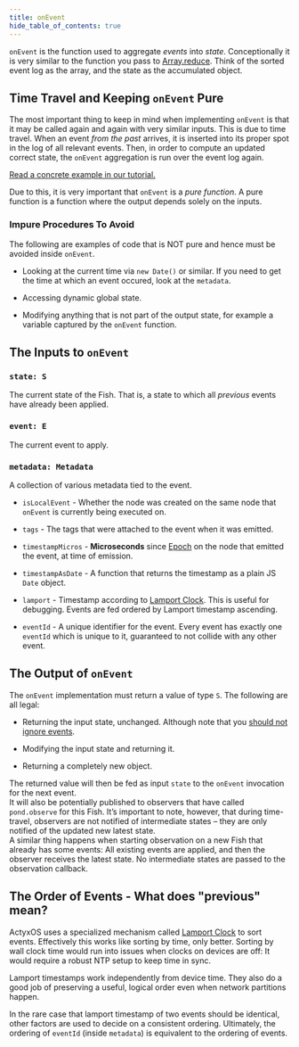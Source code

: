 ```yaml
---
title: onEvent
hide_table_of_contents: true
---
```


`onEvent` is the function used to aggregate _events_ into _state_. Conceptionally it is very similar
to the function you pass to
[Array.reduce](https://developer.mozilla.org/en-US/docs/Web/JavaScript/Reference/Global_Objects/Array/reduce). Think
of the sorted event log as the array, and the state as the accumulated object.

## Time Travel and Keeping `onEvent` Pure

The most important thing to keep in mind when implementing `onEvent` is that it may be called again
and again with very similar inputs. This is due to time travel. When an event _from the past_
arrives, it is inserted into its proper spot in the log of all relevant events. Then, in order to
compute an updated correct state, the `onEvent` aggregation is run over the event log again.

[Read a concrete example in our tutorial.](/docs/pond/guides/time-travel)

Due to this, it is very important that `onEvent` is a _pure function_. A pure function is a function
where the output depends solely on the inputs.

### Impure Procedures To Avoid

The following are examples of code that is NOT pure and hence must be avoided inside `onEvent`.

- Looking at the current time via `new Date()` or similar. If you need to get the time at which an
  event occured, look at the `metadata`.
  
- Accessing dynamic global state.

- Modifying anything that is not part of the output state, for example a variable captured by the
  `onEvent` function.

## The Inputs to `onEvent`

### `state: S`

The current state of the Fish. That is, a state to which all _previous_ events have already been
applied.
  
### `event: E`

The current event to apply.

### `metadata: Metadata`

A collection of various metadata tied to the event.

- `isLocalEvent` - Whether the node was created on the same node that `onEvent` is currently being executed on.

- `tags` - The tags that were attached to the event when it was emitted.

- `timestampMicros` - **Microseconds** since [Epoch](https://en.wikipedia.org/wiki/Unix_time) on the
  node that emitted the event, at time of emission.

- `timestampAsDate` - A function that returns the timestamp as a plain JS `Date` object.

- `lamport` - Timestamp according to [Lamport
  Clock](https://en.wikipedia.org/wiki/Lamport_timestamp). This is useful for debugging. Events
  are fed ordered by Lamport timestamp ascending.
  
- `eventId` - A unique identifier for the event. Every event has exactly one `eventId` which is unique
  to it, guaranteed to not collide with any other event.

## The Output of `onEvent`

The `onEvent` implementation must return a value of type `S`. The following are all legal:

- Returning the input state, unchanged. Although note that you [should not ignore events](../in-depth/do-not-ignore-events).

- Modifying the input state and returning it.

- Returning a completely new object.

The returned value will then be fed as input `state` to the `onEvent` invocation for the next
event.  
It will also be potentially published to observers that have called `pond.observe` for this
Fish. It’s important to note, however, that during time-travel, observers are not notified of
intermediate states – they are only notified of the updated new latest state.  
A similar thing happens when starting observation on a new Fish that already has some events: All
existing events are applied, and then the observer receives the latest state. No intermediate
states are passed to the observation callback.

## The Order of Events - What does "previous" mean?

ActyxOS uses a specialized mechanism called [Lamport
Clock](https://en.wikipedia.org/wiki/Lamport_timestamp) to sort events. Effectively this works like
sorting by time, only better. Sorting by wall clock time would run into issues when clocks on devices
are off: It would require a robust NTP setup to keep time in sync.

Lamport timestamps work independently from device time. They also do a good job of preserving a
useful, logical order even when network partitions happen.

In the rare case that lamport timestamp of two events should be identical, other factors are used to
decide on a consistent ordering. Ultimately, the ordering of `eventId` (inside `metadata`) is
equivalent to the ordering of events.
